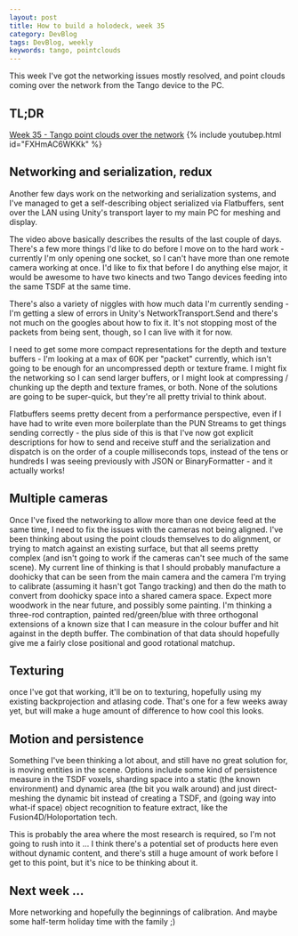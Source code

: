 ```yaml
---
layout: post
title: How to build a holodeck, week 35
category: DevBlog
tags: DevBlog, weekly
keywords: tango, pointclouds
---
```


This week I've got the networking issues mostly resolved, and point clouds
coming over the network from the Tango device to the PC.

## TL;DR

[Week 35 - Tango point clouds over the network](https://youtu.be/FXHmAC6WKKk)
{% include youtubep.html id="FXHmAC6WKKk" %}

## Networking and serialization, redux

Another few days work on the networking and serialization systems, and I've managed to get
a self-describing object serialized via Flatbuffers, sent over the LAN using Unity's transport
layer to my main PC for meshing and display.

The video above basically describes the results of the last couple of days. There's a few more
things I'd like to do before I move on to the hard work - currently I'm only opening one socket,
so I can't have more than one remote camera working at once. I'd like to fix that before
I do anything else major, it would be awesome to have two kinects and two Tango devices feeding
into the same TSDF at the same time.

There's also a variety of niggles with how much data I'm currently sending - I'm getting a slew
of errors in Unity's NetworkTransport.Send and there's not much on the googles about how to fix it.
It's not stopping most of the packets from being sent, though, so I can live with it for now.

I need to get some more compact representations for the depth and texture buffers - I'm looking
at a max of 60K per "packet" currently, which isn't going to be enough for an uncompressed depth
or texture frame. I might fix the networking so I can send larger buffers, or I might look at
compressing / chunking up the depth and texture frames, or both. None of the solutions are going to
be super-quick, but they're all pretty trivial to think about.

Flatbuffers seems pretty decent from a performance perspective, even if I have had to write even
more boilerplate than the PUN Streams to get things sending correctly - the plus side of this is
that I've now got explicit descriptions for how to send and receive stuff and the serialization and
dispatch is on the order of a couple milliseconds tops, instead of the tens or hundreds I was seeing
previously with JSON or BinaryFormatter - and it actually works!

## Multiple cameras

Once I've fixed the networking to allow more than one device feed at the same time, I need to
fix the issues with the cameras not being aligned. I've been thinking about using the point clouds
themselves to do alignment, or trying to match against an existing surface, but that all seems
pretty complex (and isn't going to work if the cameras can't see much of the same scene). My
current line of thinking is that I should probably manufacture a doohicky that can be seen from
the main camera and the camera I'm trying to calibrate (assuming it hasn't got Tango tracking)
and then do the math to convert from doohicky space into a shared camera space. Expect more
woodwork in the near future, and possibly some painting. I'm thinking a three-rod contraption,
painted red/green/blue with three orthogonal extensions of a known size that I can measure
in the colour buffer and hit against in the depth buffer. The combination of that data should
hopefully give me a fairly close positional and good rotational matchup.

## Texturing

once I've got that working, it'll be on to texturing, hopefully using my existing backprojection
and atlasing code. That's one for a few weeks away yet, but will make a huge amount of difference
to how cool this looks.

## Motion and persistence

Something I've been thinking a lot about, and still have no great solution for, is moving
entities in the scene. Options include some kind of persistence measure in the TSDF voxels,
sharding space into a static (the known environment) and dynamic area (the bit you walk around)
and just direct-meshing the dynamic bit instead of creating a TSDF, and (going way into what-if
space) object recognition to feature extract, like the Fusion4D/Holoportation tech.

This is probably the area where the most research is required, so I'm not going to rush into it ...
I think there's a potential set of products here even without dynamic content, and there's
still a huge amount of work before I get to this point, but it's nice to be thinking about it.

## Next week ...

More networking and hopefully the beginnings of calibration. And maybe some half-term holiday
time with the family ;)








